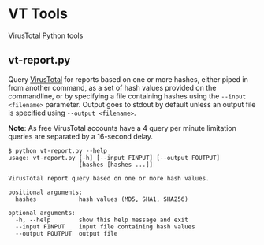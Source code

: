 # VT Tools
VirusTotal Python tools

## vt-report.py
Query [VirusTotal](http://virustotal.com) for reports based on one or more hashes, either piped in from another command, as a set of hash values provided on the commandline, or by specifying a file containing hashes using the `--input <filename>` parameter. Output goes to stdout by default unless an output file is specified using `--output <filename>`. 

**Note**: As free VirusTotal accounts have a 4 query per minute limitation queries are separated by a 16-second delay.

```
$ python vt-report.py --help
usage: vt-report.py [-h] [--input FINPUT] [--output FOUTPUT]
                    [hashes [hashes ...]]

VirusTotal report query based on one or more hash values.

positional arguments:
  hashes            hash values (MD5, SHA1, SHA256)

optional arguments:
  -h, --help        show this help message and exit
  --input FINPUT    input file containing hash values
  --output FOUTPUT  output file
```
